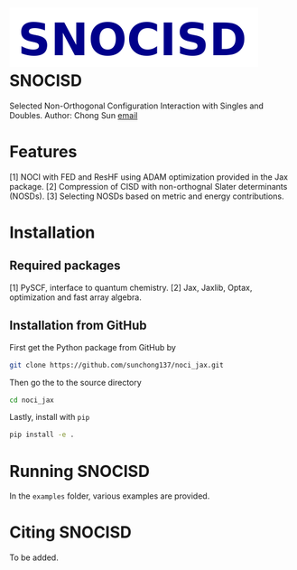![](logo.png)
SNOCISD
=======
Selected Non-Orthogonal Configuration Interaction with Singles and Doubles.
Author: Chong Sun [email](sunchong137@gmail.com)
# Features
[1] NOCI with FED and ResHF using ADAM optimization provided in the Jax package.
[2] Compression of CISD with non-orthognal Slater determinants (NOSDs).
[3] Selecting NOSDs based on metric and energy contributions.

# Installation
## Required packages
[1] PySCF, interface to quantum chemistry.
[2] Jax, Jaxlib, Optax, optimization and fast array algebra.

## Installation from GitHub
First get the Python package from GitHub by
```bash
git clone https://github.com/sunchong137/noci_jax.git
```
Then go the to the source directory
```bash
cd noci_jax
```
Lastly, install with `pip`
```bash 
pip install -e .
```
# Running SNOCISD
In the `examples` folder, various examples are provided. 

# Citing SNOCISD
To be added.

